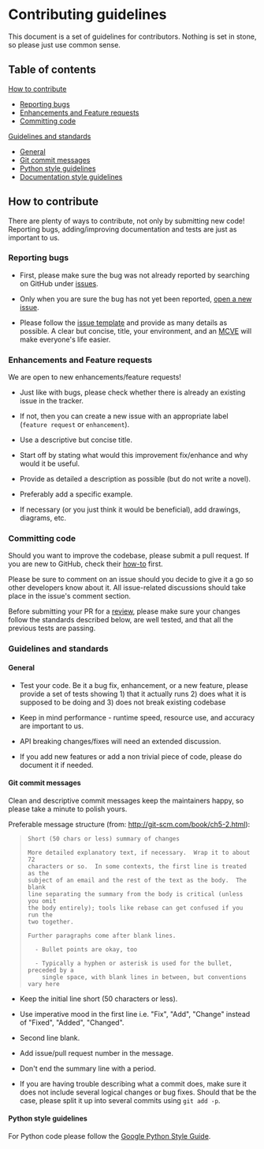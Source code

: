 # Contributing guidelines

This document is a set of guidelines for contributors. Nothing is set in stone,
so please just use common sense.

## Table of contents

[How to contribute](#how-to-contribute)

* [Reporting bugs](#reporting-bugs)
* [Enhancements and Feature requests](#enhancements-and-feature-requests)
* [Committing code](#committing-code)

[Guidelines and standards](#guidelines-and-standards)

* [General](#general)
* [Git commit messages](#git-commit-messages)
* [Python style guidelines](#python-style-guidelines)
* [Documentation style guidelines](#documentation-style-guidelines)


## How to contribute

There are plenty of ways to contribute, not only by submitting new code!
Reporting bugs, adding/improving documentation and tests are just as important
to us.


### Reporting bugs

* First, please make sure the bug was not already reported by searching on
  GitHub under [issues](https://github.com/h2oai/datatable/issues).

* Only when you are sure the bug has not yet been reported,
  [open a new issue](https://github.com/h2oai/datatable/issues/new).

* Please follow the [issue template](ISSUE_TEMPLATE.md) and provide as many
  details as possible. A clear but concise, title, your environment, and an
  [MCVE](https://stackoverflow.com/help/mcve) will make everyone's life easier.


### Enhancements and Feature requests

We are open to new enhancements/feature requests!

* Just like with bugs, please check whether there is already an existing issue
  in the tracker.

* If not, then you can create a new issue with an appropriate label
  (`feature request` or `enhancement`).

* Use a descriptive but concise title.

* Start off by stating what would this improvement fix/enhance and why would it
  be useful.

* Provide as detailed a description as possible (but do not write a novel).

* Preferably add a specific example.

* If necessary (or you just think it would be beneficial), add drawings,
  diagrams, etc.


### Committing code

Should you want to improve the codebase, please submit a pull request. If you
are new to GitHub, check their
[how-to](https://help.github.com/articles/using-pull-requests/) first.

Please be sure to comment on an issue should you decide to give it a go so
other developers know about it. All issue-related discussions should take place
in the issue's comment section.

Before submitting your PR for a
[review](https://github.com/h2oai/datatable/pulls), please make sure your
changes follow the standards described below, are well tested, and that all the
previous tests are passing.


### Guidelines and standards

#### General

* Test your code. Be it a bug fix, enhancement, or a new feature, please provide
  a set of tests showing 1) that it actually runs 2) does what it is supposed
  to be doing and 3) does not break existing codebase

* Keep in mind performance - runtime speed, resource use, and accuracy are
  important to us.

* API breaking changes/fixes will need an extended discussion.

* If you add new features or add a non trivial piece of code, please do document
  it if needed.


#### Git commit messages

Clean and descriptive commit messages keep the maintainers happy, so please
take a minute to polish yours.

Preferable message structure (from: <http://git-scm.com/book/ch5-2.html>):

> ```text
> Short (50 chars or less) summary of changes
>
> More detailed explanatory text, if necessary.  Wrap it to about 72
> characters or so.  In some contexts, the first line is treated as the
> subject of an email and the rest of the text as the body.  The blank
> line separating the summary from the body is critical (unless you omit
> the body entirely); tools like rebase can get confused if you run the
> two together.
>
> Further paragraphs come after blank lines.
>
>   - Bullet points are okay, too
>
>   - Typically a hyphen or asterisk is used for the bullet, preceded by a
>     single space, with blank lines in between, but conventions vary here
> ```

* Keep the initial line short (50 characters or less).

* Use imperative mood in the first line i.e. "Fix", "Add", "Change" instead of
  "Fixed", "Added", "Changed".

* Second line blank.

* Add issue/pull request number in the message.

* Don't end the summary line with a period.

* If you are having trouble describing what a commit does, make sure it does
  not include several logical changes or bug fixes. Should that be the case,
  please split it up into several commits using `git add -p`.


#### Python style guidelines

For Python code please follow the
[Google Python Style Guide](https://google.github.io/styleguide/pyguide.html).
